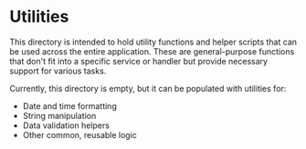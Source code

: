 # Utilities

This directory is intended to hold utility functions and helper scripts that can be used across the entire application. These are general-purpose functions that don't fit into a specific service or handler but provide necessary support for various tasks.

Currently, this directory is empty, but it can be populated with utilities for:

- Date and time formatting
- String manipulation
- Data validation helpers
- Other common, reusable logic